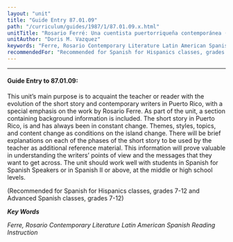 ```yaml
---
layout: "unit"
title: "Guide Entry 87.01.09"
path: "/curriculum/guides/1987/1/87.01.09.x.html"
unitTitle: "Rosario Ferré: Una cuentista puertorriqueña contemporánea (A Contemporary Puerto Rican Storyteller)"
unitAuthor: "Doris M. Vazquez"
keywords: "Ferre, Rosario Contemporary Literature Latin American Spanish Reading Instruction"
recommendedFor: "Recommended for Spanish for Hispanics classes, grades 7-12 and Advanced Spanish classes, grades 7-12"
---
```

<body>
<hr/>
<h4>
Guide Entry to 87.01.09:
</h4>
This unit’s main purpose is to acquaint the teacher or reader with the evolution of the short story and contemporary writers in Puerto Rico, with a special emphasis on the work by Rosario Ferre. As part of the unit, a section containing background information is included. The short story in Puerto Rico, is and has always been in constant change. Themes, styles, topics, and content change as conditions on the island change. There will be brief explanations on each of the phases of the short story to be used by the teacher as additional reference material. This information will prove valuable in understanding the writers’ points of view and the messages that they want to get across. The unit should work well with students in Spanish for Spanish Speakers or in Spanish II or above, at the middle or high school levels.
<p>
(Recommended for Spanish for Hispanics classes, grades 7-12 and Advanced Spanish classes, grades 7-12)
</p>
<p>
<b>
<i>
Key Words
</i>
</b>
<br/>
</p>
<p>
<i>
Ferre, Rosario Contemporary Literature Latin American Spanish Reading Instruction
</i>
</p>
</body>